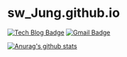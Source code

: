 # sw_Jung.github.io

[![Tech Blog Badge](http://img.shields.io/badge/-Tech%20blog-black?style=flat-square&logo=github&link=https://github.com/StandardCircle/)](https://github.com/StandardCircle/)
[![Gmail Badge](https://img.shields.io/badge/Gmail-d14836?style=flat-square&logo=Gmail&logoColor=white&link=mailto:mae01181@gmail.com)](mailto:mae01181@gmail.com)

[![Anurag's github stats](https://github-readme-stats.vercel.app/api?username=username)](https://github.com/anuraghazra/github-readme-stats)
